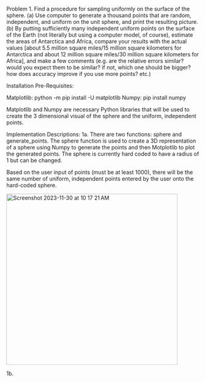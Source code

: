 Problem 1. Find a procedure for sampling uniformly on the surface of the sphere.
(a) Use computer to generate a thousand points that are random, independent, and uniform on the unit sphere, and print the resulting picture.
(b) By putting sufficiently many independent uniform points on the surface of the Earth (not literally but using a computer model, of course), estimate the areas of Antarctica and Africa, compare your results with the actual values [about 5.5 million square miles/15 million square kilometers for Antarctica and about 12 million square miles/30 million square kilometers for Africa], and make a few comments (e.g. are the relative errors similar? would you expect them to be similar? if not, which one should be bigger? how does accuracy improve if you use more points? etc.)


Installation Pre-Requisites:

Matplotlib: 
python -m pip install -U matplotlib
Numpy:
pip install numpy

Matplotlib and Numpy are necessary Python libraries that will be used to create the 3 dimensional visual of the sphere and the uniform, independent points. 


Implementation Descriptions: 
1a. There are two functions: sphere and generate_points. The sphere function is used to create a 3D representation of a sphere using Numpy to generate the points and then Motplotlib to plot the generated points. The sphere is currently hard coded to have a radius of 1 but can be changed. 

Based on the user input of points (must be at least 1000), there will be the same number of uniform, independent points entered by the user onto the hard-coded sphere. 

<img width="447" alt="Screenshot 2023-11-30 at 10 17 21 AM" src="https://github.com/dcho24/407finalproj/assets/89420699/1c4cbc4c-2bd7-4efa-b7ca-8206ebf68e4f">



1b. 

